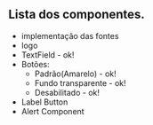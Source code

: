 ## Lista dos componentes.

 - implementação das fontes
 - logo
 - TextField - ok!
 - Botões: 
    - Padrão(Amarelo) - ok!
    - Fundo transparente - ok!
    - Desabilitado - ok!
 - Label Button
 - Alert Component
